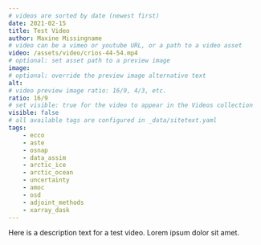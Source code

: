 ```yaml
---
# videos are sorted by date (newest first)
date: 2021-02-15
title: Test Video
author: Maxine Missingname
# video can be a vimeo or youtube URL, or a path to a video asset
video: /assets/video/crios-44-54.mp4
# optional: set asset path to a preview image
image:
# optional: override the preview image alternative text
alt:
# video preview image ratio: 16/9, 4/3, etc.
ratio: 16/9
# set visible: true for the video to appear in the Videos collection
visible: false
# all available tags are configured in _data/sitetext.yaml
tags:
    - ecco
    - aste
    - osnap
    - data_assim
    - arctic_ice
    - arctic_ocean
    - uncertainty
    - amoc
    - osd
    - adjoint_methods
    - xarray_dask
---
```

Here is a description text for a test video. Lorem ipsum dolor sit amet.